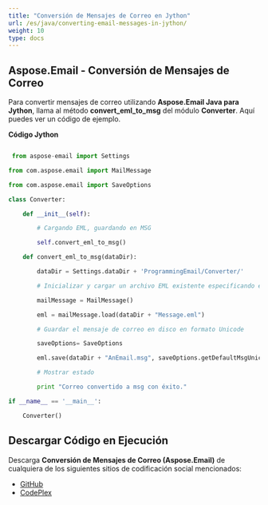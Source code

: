 ```yaml
---
title: "Conversión de Mensajes de Correo en Jython"
url: /es/java/converting-email-messages-in-jython/
weight: 10
type: docs
---
```


## **Aspose.Email - Conversión de Mensajes de Correo**
Para convertir mensajes de correo utilizando **Aspose.Email Java para Jython**, llama al método **convert_eml_to_msg** del módulo **Converter**. Aquí puedes ver un código de ejemplo.

**Código Jython**

``` python

 from aspose-email import Settings

from com.aspose.email import MailMessage

from com.aspose.email import SaveOptions

class Converter:

    def __init__(self):

        # Cargando EML, guardando en MSG

        self.convert_eml_to_msg()

    def convert_eml_to_msg(dataDir):

        dataDir = Settings.dataDir + 'ProgrammingEmail/Converter/'

        # Inicializar y cargar un archivo EML existente especificando el MessageFormat

        mailMessage = MailMessage()

        eml = mailMessage.load(dataDir + "Message.eml")

        # Guardar el mensaje de correo en disco en formato Unicode

        saveOptions= SaveOptions

        eml.save(dataDir + "AnEmail.msg", saveOptions.getDefaultMsgUnicode())

        # Mostrar estado

        print "Correo convertido a msg con éxito."

if __name__ == '__main__':        

    Converter()

```
## **Descargar Código en Ejecución**
Descarga **Conversión de Mensajes de Correo (Aspose.Email)** de cualquiera de los siguientes sitios de codificación social mencionados:

- [GitHub](https://github.com/aspose-email/Aspose.Email-for-Java/releases/tag/Aspose.Email_Java_for_Jython-v1.0)
- [CodePlex](https://asposeemailjavajython.codeplex.com/releases/view/620655)